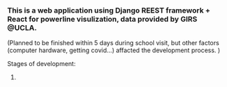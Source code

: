 ### This is a web application using **Django REEST framework + React** for powerline visulization, data provided by GIRS @UCLA.

(Planned to be finished within 5 days during school visit, but other factors (computer hardware, getting covid...) affacted the development process. )

Stages of development: 

1. 
